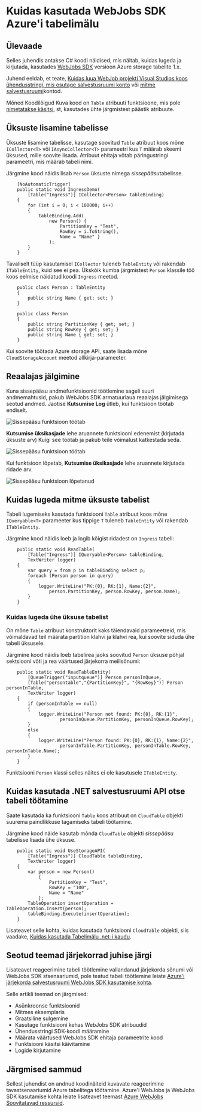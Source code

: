 <properties 
    pageTitle="Kuidas kasutada WebJobs SDK Azure'i tabelimälu" 
    description="Saate teada, kuidas kasutada Azure'i tabelimälu WebJobs SDK. Tabelite loomine, tabelitele lisada üksused ja lugeda olemasolevaid tabeleid." 
    services="app-service\web, storage" 
    documentationCenter=".net" 
    authors="tdykstra" 
    manager="wpickett" 
    editor="jimbe"/>

<tags 
    ms.service="app-service-web" 
    ms.workload="web" 
    ms.tgt_pltfrm="na" 
    ms.devlang="dotnet" 
    ms.topic="article" 
    ms.date="06/01/2016" 
    ms.author="tdykstra"/>

# <a name="how-to-use-azure-table-storage-with-the-webjobs-sdk"></a>Kuidas kasutada WebJobs SDK Azure'i tabelimälu

## <a name="overview"></a>Ülevaade

Selles juhendis antakse C# koodi näidised, mis näitab, kuidas lugeda ja kirjutada, kasutades [WebJobs SDK](websites-dotnet-webjobs-sdk.md) versioon Azure storage tabelite 1.x.

Juhend eeldab, et teate, [Kuidas luua WebJob projekti Visual Studios koos ühendusstringi, mis osutage salvestusruumi konto](websites-dotnet-webjobs-sdk-get-started.md) või [mitme salvestusruumi](https://github.com/Azure/azure-webjobs-sdk/blob/master/test/Microsoft.Azure.WebJobs.Host.EndToEndTests/MultipleStorageAccountsEndToEndTests.cs)kontod.
        
Mõned Koodilõigud Kuva kood on `Table` atribuuti funktsioone, mis pole [nimetatakse käsitsi](websites-dotnet-webjobs-sdk-storage-queues-how-to.md#manual), st, kasutades ühte järgmistest päästik atribuute. 

## <a id="ingress"></a>Üksuste lisamine tabelisse

Üksuste lisamine tabelisse, kasutage soovitud `Table` atribuut koos mõne `ICollector<T>` või `IAsyncCollector<T>` parameetri kus `T` määrab skeemi üksused, mille soovite lisada. Atribuut ehitaja võtab päringustringi parameetri, mis määrab tabeli nimi. 

Järgmine kood näidis lisab `Person` üksuste nimega *sissepääsu*tabelisse.

        [NoAutomaticTrigger]
        public static void IngressDemo(
            [Table("Ingress")] ICollector<Person> tableBinding)
        {
            for (int i = 0; i < 100000; i++)
            {
                tableBinding.Add(
                    new Person() { 
                        PartitionKey = "Test", 
                        RowKey = i.ToString(), 
                        Name = "Name" }
                    );
            }
        }

Tavaliselt tüüp kasutamisel `ICollector` tuleneb `TableEntity` või rakendab `ITableEntity`, kuid see ei pea. Ükskõik kumba järgmistest `Person` klassile töö koos eelmise näidatud koodi `Ingress` meetod.

        public class Person : TableEntity
        {
            public string Name { get; set; }
        }

        public class Person
        {
            public string PartitionKey { get; set; }
            public string RowKey { get; set; }
            public string Name { get; set; }
        }

Kui soovite töötada Azure storage API, saate lisada mõne `CloudStorageAccount` meetod allkirja-parameeter.

## <a id="monitor"></a>Reaalajas jälgimine

Kuna sissepääsu andmefunktsioonid töötlemine sageli suuri andmemahtusid, pakub WebJobs SDK armatuurlaua reaalajas jälgimisega seotud andmed. Jaotise **Kutsumise Log** ütleb, kui funktsioon töötab endiselt.

![Sissepääsu funktsioon töötab](./media/websites-dotnet-webjobs-sdk-storage-tables-how-to/ingressrunning.png)

**Kutsumise üksikasjade** lehe aruannete funktsiooni edenemist (kirjutada üksuste arv) Kuigi see töötab ja pakub teile võimalust katkestada seda. 

![Sissepääsu funktsioon töötab](./media/websites-dotnet-webjobs-sdk-storage-tables-how-to/ingressprogress.png)

Kui funktsioon lõpetab, **Kutsumise üksikasjade** lehe aruannete kirjutada ridade arv.

![Sissepääsu funktsioon lõpetanud](./media/websites-dotnet-webjobs-sdk-storage-tables-how-to/ingresssuccess.png)

## <a id="multiple"></a>Kuidas lugeda mitme üksuste tabelist

Tabeli lugemiseks kasutada funktsiooni `Table` atribuut koos mõne `IQueryable<T>` parameeter kus tippige `T` tuleneb `TableEntity` või rakendab `ITableEntity`.

Järgmine kood näidis loeb ja logib kõigist ridadest on `Ingress` tabeli:
 
        public static void ReadTable(
            [Table("Ingress")] IQueryable<Person> tableBinding,
            TextWriter logger)
        {
            var query = from p in tableBinding select p;
            foreach (Person person in query)
            {
                logger.WriteLine("PK:{0}, RK:{1}, Name:{2}", 
                    person.PartitionKey, person.RowKey, person.Name);
            }
        }

### <a id="readone"></a>Kuidas lugeda ühe üksuse tabelist

On mõne `Table` atribuut konstruktorit kaks täiendavaid parameetreid, mis võimaldavad teil määrata partition klahvi ja klahvi rea, kui soovite siduda ühe tabeli üksusele.

Järgmine kood näidis loeb tabelirea jaoks soovitud `Person` üksuse põhjal sektsiooni võti ja rea väärtused järjekorra meilisõnumi:  

        public static void ReadTableEntity(
            [QueueTrigger("inputqueue")] Person personInQueue,
            [Table("persontable","{PartitionKey}", "{RowKey}")] Person personInTable,
            TextWriter logger)
        {
            if (personInTable == null)
            {
                logger.WriteLine("Person not found: PK:{0}, RK:{1}",
                        personInQueue.PartitionKey, personInQueue.RowKey);
            }
            else
            {
                logger.WriteLine("Person found: PK:{0}, RK:{1}, Name:{2}",
                        personInTable.PartitionKey, personInTable.RowKey, personInTable.Name);
            }
        }


Funktsiooni `Person` klassi selles näites ei ole kasutusele `ITableEntity`.

## <a id="storageapi"></a>Kuidas kasutada .NET salvestusruumi API otse tabeli töötamine

Saate kasutada ka funktsiooni `Table` koos atribuut on `CloudTable` objekti suurema paindlikkuse tagamiseks tabeli töötamine.

Järgmine kood näide kasutab mõnda `CloudTable` objekti *sissepääsu* tabelisse lisada ühe üksuse. 
 
        public static void UseStorageAPI(
            [Table("Ingress")] CloudTable tableBinding,
            TextWriter logger)
        {
            var person = new Person()
                {
                    PartitionKey = "Test",
                    RowKey = "100",
                    Name = "Name"
                };
            TableOperation insertOperation = TableOperation.Insert(person);
            tableBinding.Execute(insertOperation);
        }

Lisateavet selle kohta, kuidas kasutada funktsiooni `CloudTable` objekti, siis vaadake, [Kuidas kasutada Tabelimälu .net-i kaudu](../storage/storage-dotnet-how-to-use-tables.md). 

## <a id="queues"></a>Seotud teemad järjekorrad juhise järgi

Lisateavet reageerimine tabeli töötlemine vallandanud järjekorda sõnumi või WebJobs SDK stsenaariumid, pole teatud tabeli töötlemine leiate [Azure'i järjekorda salvestusruumi WebJobs SDK kasutamise kohta](websites-dotnet-webjobs-sdk-storage-queues-how-to.md). 

Selle artikli teemad on järgmised:

* Asünkroonse funktsioonid
* Mitmes eksemplaris
* Graatsiline sulgemine
* Kasutage funktsiooni kehas WebJobs SDK atribuudid
* Ühendusstringi SDK-koodi määramine
* Määrata väärtused WebJobs SDK ehitaja parameetrite kood
* Funktsiooni käsitsi käivitamine
* Logide kirjutamine

## <a id="nextsteps"></a>Järgmised sammud

Sellest juhendist on andnud koodinäiteid kuvavate reageerimine tavastsenaariumid Azure tabelitega töötamine. Azure'i WebJobs ja WebJobs SDK kasutamise kohta leiate lisateavet teemast [Azure WebJobs Soovitatavad ressursid](http://go.microsoft.com/fwlink/?linkid=390226).
 
